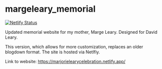 # margeleary_memorial

[![Netlify Status](https://api.netlify.com/api/v1/badges/8b77444d-1b58-4763-b6d6-2fcc82959549/deploy-status)](https://app.netlify.com/sites/marjorielearycelebration/deploys)

Updated memorial website for my mother, Marge Leary. Designed for David Leary.

This version, which allows for more customization, replaces an older blogdown format. The site is hosted via Netlfiy.

Link to website: https://marjorielearycelebration.netlify.app/

